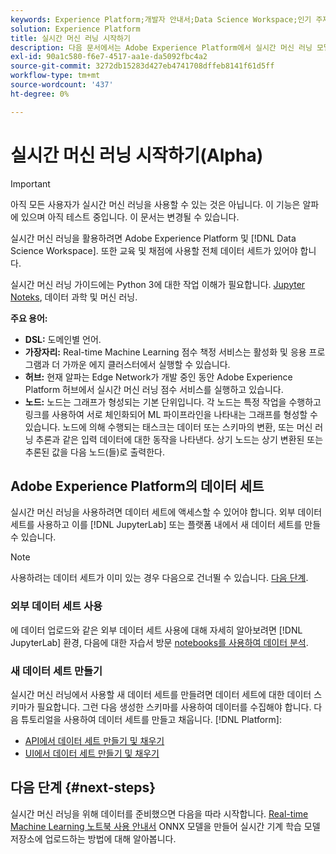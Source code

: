 ```yaml
---
keywords: Experience Platform;개발자 안내서;Data Science Workspace;인기 주제;실시간 머신 러닝;
solution: Experience Platform
title: 실시간 머신 러닝 시작하기
description: 다음 문서에서는 Adobe Experience Platform에서 실시간 머신 러닝 모델을 만드는 데 필요한 단계에 대해 간략히 설명합니다.
exl-id: 90a1c580-f6e7-4517-aa1e-da5092fbc4a2
source-git-commit: 3272db15283d427eb4741708dffeb8141f61d5ff
workflow-type: tm+mt
source-wordcount: '437'
ht-degree: 0%

---
```


# 실시간 머신 러닝 시작하기(Alpha)

>[!IMPORTANT]
>
>아직 모든 사용자가 실시간 머신 러닝을 사용할 수 있는 것은 아닙니다. 이 기능은 알파에 있으며 아직 테스트 중입니다. 이 문서는 변경될 수 있습니다.

실시간 머신 러닝을 활용하려면 Adobe Experience Platform 및 [!DNL Data Science Workspace]. 또한 교육 및 채점에 사용할 전체 데이터 세트가 있어야 합니다.

실시간 머신 러닝 가이드에는 Python 3에 대한 작업 이해가 필요합니다. [Jupyter Noteks](../jupyterlab/overview.md), 데이터 과학 및 머신 러닝.

**주요 용어:**

- **DSL:** 도메인별 언어.
- **가장자리:** Real-time Machine Learning 점수 책정 서비스는 활성화 및 응용 프로그램과 더 가까운 에지 클러스터에서 실행할 수 있습니다.
- **허브:** 현재 알파는 Edge Network가 개발 중인 동안 Adobe Experience Platform 허브에서 실시간 머신 러닝 점수 서비스를 실행하고 있습니다.
- **노드:** 노드는 그래프가 형성되는 기본 단위입니다. 각 노드는 특정 작업을 수행하고 링크를 사용하여 서로 체인화되어 ML 파이프라인을 나타내는 그래프를 형성할 수 있습니다. 노드에 의해 수행되는 태스크는 데이터 또는 스키마의 변환, 또는 머신 러닝 추론과 같은 입력 데이터에 대한 동작을 나타낸다. 상기 노드는 상기 변환된 또는 추론된 값을 다음 노드(들)로 출력한다.

## Adobe Experience Platform의 데이터 세트

실시간 머신 러닝을 사용하려면 데이터 세트에 액세스할 수 있어야 합니다. 외부 데이터 세트를 사용하고 이를 [!DNL JupyterLab] 또는 플랫폼 내에서 새 데이터 세트를 만들 수 있습니다.

>[!NOTE]
>
>사용하려는 데이터 세트가 이미 있는 경우 다음으로 건너뛸 수 있습니다. [다음 단계](#next-steps).

### 외부 데이터 세트 사용

에 데이터 업로드와 같은 외부 데이터 세트 사용에 대해 자세히 알아보려면 [!DNL JupyterLab] 환경, 다음에 대한 자습서 방문 [notebooks를 사용하여 데이터 분석](../jupyterlab/analyze-your-data.md#external-data).

### 새 데이터 세트 만들기

실시간 머신 러닝에서 사용할 새 데이터 세트를 만들려면 데이터 세트에 대한 데이터 스키마가 필요합니다. 그런 다음 생성한 스키마를 사용하여 데이터를 수집해야 합니다. 다음 튜토리얼을 사용하여 데이터 세트를 만들고 채웁니다. [!DNL Platform]:

- [API에서 데이터 세트 만들기 및 채우기](../../catalog/datasets/create.md)
- [UI에서 데이터 세트 만들기 및 채우기](../../ingestion/tutorials/ingest-batch-data.md)

## 다음 단계 {#next-steps}

실시간 머신 러닝을 위해 데이터를 준비했으면 다음을 따라 시작합니다. [Real-time Machine Learning 노트북 사용 안내서](./rtml-authoring-notebook.md) ONNX 모델을 만들어 실시간 기계 학습 모델 저장소에 업로드하는 방법에 대해 알아봅니다.
